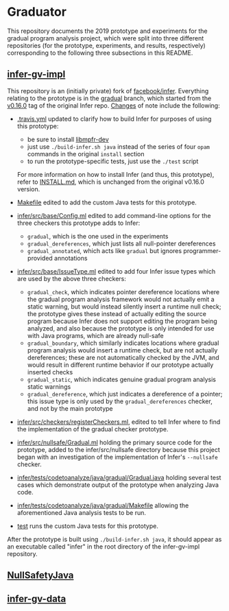 # Graduator

This repository documents the 2019 prototype and experiments for the gradual
program analysis project, which were split into three different repositories
(for the prototype, experiments, and results, respectively) corresponding to the
following three subsections in this README.

## [infer-gv-impl][]

This repository is an (initially private) fork of [facebook/infer][]. Everything
relating to the prototype is in the [gradual][] branch, which started from the
[v0.16.0][] tag of the original Infer repo. [Changes][infer changes] of note
include the following:

- [.travis.yml][] updated to clarify how to build Infer for purposes of using
  this prototype:

  - be sure to install [libmpfr-dev][]
  - just use `./build-infer.sh java` instead of the series of four `opam`
    commands in the original `install` section
  - to run the prototype-specific tests, just use the `./test` script

  For more information on how to install Infer (and thus, this prototype), refer
  to [INSTALL.md][], which is unchanged from the original v0.16.0 version.

- [Makefile][] edited to add the custom Java tests for this prototype.

- [infer/src/base/Config.ml][] edited to add command-line options for the three
  checkers this prototype adds to Infer:

  - `gradual`, which is the one used in the experiments
  - `gradual_dereferences`, which just lists all null-pointer dereferences
  - `gradual_annotated`, which acts like `gradual` but ignores
    programmer-provided annotations

- [infer/src/base/IssueType.ml][] edited to add four Infer issue types which are
  used by the above three checkers:

  - `gradual_check`, which indicates pointer dereference locations where the
    gradual program analysis framework would not actually emit a static warning,
    but would instead silently insert a runtime null check; the prototype gives
    these instead of actually editing the source program because Infer does not
    support editing the program being analyzed, and also because the prototype
    is only intended for use with Java programs, which are already null-safe
  - `gradual_boundary`, which similarly indicates locations where gradual
    program analysis would insert a runtime check, but are not actually
    dereferences; these are not automatically checked by the JVM, and would
    result in different runtime behavior if our prototype actually inserted
    checks
  - `gradual_static`, which indicates genuine gradual program analysis static
    warnings
  - `gradual_dereference`, which just indicates a dereference of a pointer; this
    issue type is only used by the `gradual_dereferences` checker, and not by
    the main prototype

- [infer/src/checkers/registerCheckers.ml][], edited to tell Infer where to find
  the implementation of the gradual checker prototype.

- [infer/src/nullsafe/Gradual.ml][] holding the primary source code for the
  prototype, added to the infer/src/nullsafe directory because this project
  began with an investigation of the implementation of Infer's `--nullsafe`
  checker.

- [infer/tests/codetoanalyze/java/gradual/Gradual.java][] holding several test
  cases which demonstrate output of the prototype when analyzing Java code.

- [infer/tests/codetoanalyze/java/gradual/Makefile][] allowing the
  aforementioned Java analysis tests to be run.

- [test][] runs the custom Java tests for this prototype.

After the prototype is built using `./build-infer.sh java`, it should appear as
an executable called "infer" in the root directory of the infer-gv-impl
repository.

## [NullSafetyJava][]

## [infer-gv-data][]

[.travis.yml]: https://github.com/gradual-verification/infer-gv-impl/blob/gradual/.travis.yml
[infer changes]: https://github.com/gradual-verification/infer-gv-impl/compare/v0.16.0...gradual
[infer/src/base/config.ml]: https://github.com/gradual-verification/infer-gv-impl/blob/gradual/infer/src/base/Config.ml
[infer/src/base/config.mli]: https://github.com/gradual-verification/infer-gv-impl/blob/gradual/infer/src/base/Config.mli
[infer/src/base/IssueType.ml]: https://github.com/gradual-verification/infer-gv-impl/blob/gradual/infer/src/base/IssueType.ml
[infer/src/base/IssueType.mli]: https://github.com/gradual-verification/infer-gv-impl/blob/gradual/infer/src/base/IssueType.mli
[infer/src/checkers/registerCheckers.ml]: https://github.com/gradual-verification/infer-gv-impl/blob/gradual/infer/src/checkers/registerCheckers.ml
[infer/src/nullsafe/Gradual.ml]: https://github.com/gradual-verification/infer-gv-impl/blob/gradual/infer/src/nullsafe/Gradual.ml
[infer/tests/codetoanalyze/java/gradual/Gradual.java]: https://github.com/gradual-verification/infer-gv-impl/blob/gradual/infer/tests/codetoanalyze/java/gradual/Gradual.java
[infer/tests/codetoanalyze/java/gradual/Makefile]: https://github.com/gradual-verification/infer-gv-impl/blob/gradual/infer/tests/codetoanalyze/java/gradual/Makefile
[gradual]: https://github.com/gradual-verification/infer-gv-impl/tree/gradual
[facebook/infer]: https://github.com/facebook/infer
[infer-gv-impl]: https://github.com/gradual-verification/infer-gv-impl
[infer-gv-data]: https://github.com/gradual-verification/infer-gv-data
[install.md]: https://github.com/gradual-verification/infer-gv-impl/blob/gradual/INSTALL.md
[libmpfr-dev]: https://github.com/gradual-verification/infer-gv-impl/blob/gradual/.travis.yml#L12
[makefile]: https://github.com/gradual-verification/infer-gv-impl/blob/gradual/Makefile
[nullsafetyjava]: https://github.com/gradual-verification/NullSafetyJava
[test]: https://github.com/gradual-verification/infer-gv-impl/blob/gradual/test
[v0.16.0]: https://github.com/facebook/infer/tree/v0.16.0
